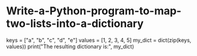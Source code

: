 # Write-a-Python-program-to-map-two-lists-into-a-dictionary

keys = ["a", "b", "c", "d", "e"]
values = [1, 2, 3, 4, 5]
my_dict = dict(zip(keys, values))
print("The resulting dictionary is:", my_dict)
